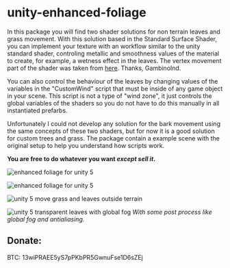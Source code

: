# unity-enhanced-foliage

In this package you will find two shader solutions for non terrain leaves and grass movement. With this solution based in the Standard Surface Shader, you can implement your texture with an workflow similar to the unity standard shader, controling metallic and smoothness values of the material to create, for example, a wetness effect in the leaves. The vertex movement part of the shader was taken from [here](https://forum.unity3d.com/threads/shader-moving-trees-grass-in-wind-outside-of-terrain.230911/). Thanks, GambinoInd.

You can also control the behaviour of the leaves by changing values of the variables in the "CustomWind" script that must be
inside of any game object in your scene. This script is not a type of "wind zone", it just controls the global variables
of the shaders so you do not have to do this manually in all instantiated prefarbs.

Unfortunately I could not develop any solution for the bark movement using the same concepts of these two shaders, but for now 
it is a good solution for custom trees and grass. The package contain a example scene with the original setup to help you understand 
how scripts work.

**You are free to do whatever you want _except sell it_.**

![enhanced foliage for unity 5](https://github.com/lukasRodrigues/unity-enhanced-foliage/blob/master/efsetup.jpg?raw=true)

![enhanced foliage for unity 5](https://github.com/lukasRodrigues/unity-enhanced-foliage/blob/master/unity_enhanced_foliage_free_shader.png?raw=true)

![unity 5 move grass and leaves outside terrain](https://github.com/lukasRodrigues/unity-enhanced-foliage/blob/master/enhanced_foliage.png?raw=true)

![unity 5 transparent leaves with global fog](https://github.com/lukasRodrigues/unity-enhanced-foliage/blob/master/enhanced_foliage_2.png?raw=true)
_With some post process like global fog and antialiasing._

## Donate:

BTC: 13wiPRAEE5yS7pPKbPR5GwnuFse1D6sZEj 
